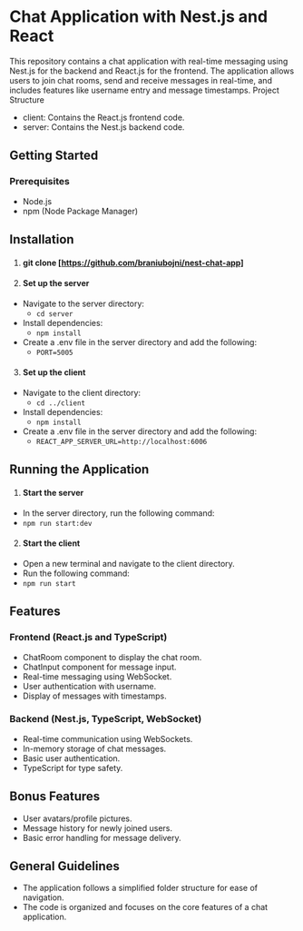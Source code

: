 # Chat Application with Nest.js and React

This repository contains a chat application with real-time messaging using Nest.js for the backend and React.js for the frontend. The application allows users to join chat rooms, send and receive messages in real-time, and includes features like username entry and message timestamps.
Project Structure

- client: Contains the React.js frontend code.
- server: Contains the Nest.js backend code.

## Getting Started
### Prerequisites

- Node.js
- npm (Node Package Manager)

## Installation
1. #### git clone [https://github.com/braniubojni/nest-chat-app]
2. #### Set up the server
- Navigate to the server directory:
    - `cd server`
- Install dependencies:
    - `npm install`
- Create a .env file in the server directory and add the following:
    - `PORT=5005`
3. #### Set up the client
- Navigate to the client directory:
    - `cd ../client`
- Install dependencies:
    - `npm install`
- Create a .env file in the server directory and add the following:
    - `REACT_APP_SERVER_URL=http://localhost:6006`

## Running the Application
1. #### Start the server
- In the server directory, run the following command:
- `npm run start:dev`
2. #### Start the client
- Open a new terminal and navigate to the client directory.
- Run the following command:
- `npm run start`

## Features
### Frontend (React.js and TypeScript)
- ChatRoom component to display the chat room.
- ChatInput component for message input.
- Real-time messaging using WebSocket.
- User authentication with username.
- Display of messages with timestamps.

### Backend (Nest.js, TypeScript, WebSocket)
- Real-time communication using WebSockets.
- In-memory storage of chat messages.
- Basic user authentication.
- TypeScript for type safety.

## Bonus Features
- User avatars/profile pictures.
- Message history for newly joined users.
- Basic error handling for message delivery.

## General Guidelines
- The application follows a simplified folder structure for ease of navigation.
- The code is organized and focuses on the core features of a chat application.
